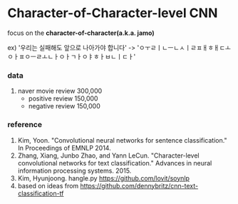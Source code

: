 # Character-of-Character-level CNN

focus on the **character-of-character(a.k.a. jamo)**

ex) '우리는 실패해도 앞으로 나아가야 합니다' -> 'ㅇㅜㄹㅣㄴㅡㄴㅅㅣㄹㅍㅐㅎㅐㄷㅗㅇㅏㅍㅇㅡㄹㅗㄴㅏㅇㅏㄱㅏㅇㅑㅎㅏㅂㄴㅣㄷㅏ'

### data
1. naver movie review 300,000
   * positive review 150,000
   * negative review 150,000

### reference
1. Kim, Yoon. "Convolutional neural networks for sentence classification." In Proceedings of EMNLP 2014.
2. Zhang, Xiang, Junbo Zhao, and Yann LeCun. "Character-level convolutional networks for text classification." Advances in neural information processing systems. 2015.
3. Kim, Hyunjoong. hangle.py https://github.com/lovit/soynlp
4. based on ideas from https://github.com/dennybritz/cnn-text-classification-tf
